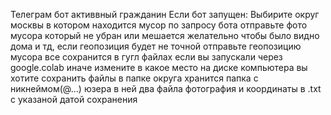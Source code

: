Телеграм бот активвный гражданин
Если бот запущен:
Выбирите округ москвы в котором находится мусор
по запросу бота отправьте фото мусора который не убран или мешается желательно чтобы было видно дома и тд, если геопозиция будет не точной
отправьте геопозицию мусора
все сохранится в гугл файлах если вы запускали через google.colab иначе измените в какое место на диске компьютера вы хотите сохранить файлы
в папке округа хранится папка с никнеймом(@...) юзера в ней два файла фотография и координаты в .txt с указаной датой сохранения
